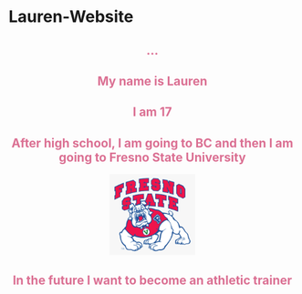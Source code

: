 # Lauren-Website
<!DOCTYPE html>
<html>

<head>
  <meta charset="utf-8">
  <meta name="viewport" content="width=device-width">
  <title>replit</title>
  <link href="style.css" rel="stylesheet" type="text/css" />
</head>

<body 
  <p style="background-image: url(bckflower.png);"</p> 
 <center> <h2 style="color:palevioletred";>...</h2></center>
  <center> <h2             style="color:palevioletred";"> My name is Lauren</h2></center> 
  <center><h2 style="color:palevioletred ;">I am 17</h2></center>
  <center> <h2 style="color:palevioletred ;">After high school, I am going to BC and then I am going to Fresno State University</h2></center> 
  <center> <img src="fresnostate.webp"; width="150px"></img></center> 
  <center> <h2 style="color:palevioletred ;">In the future I want to become an athletic trainer</h2></center>
  <script src="script.js"></script>
</body>

</html>
